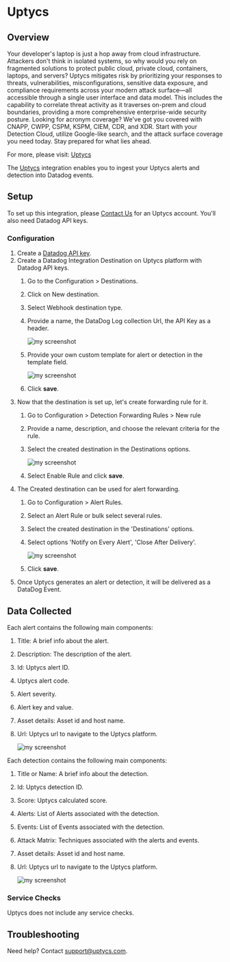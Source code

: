 # Uptycs

## Overview

Your developer's laptop is just a hop away from cloud infrastructure. Attackers don't think in isolated systems, so why would you rely on fragmented solutions to protect public cloud, private cloud, containers, laptops, and servers? Uptycs mitigates risk by prioritizing your responses to threats, vulnerabilities, misconfigurations, sensitive data exposure, and compliance requirements across your modern attack surface—all accessible through a single user interface and data model. This includes the capability to correlate threat activity as it traverses on-prem and cloud boundaries, providing a more comprehensive enterprise-wide security posture. Looking for acronym coverage? We've got you covered with CNAPP, CWPP, CSPM, KSPM, CIEM, CDR, and XDR. Start with your Detection Cloud, utilize Google-like search, and the attack surface coverage you need today. Stay prepared for what lies ahead.

For more, please visit: [Uptycs][1]

The [Uptycs][1] integration enables you to ingest your Uptycs alerts and detection into Datadog events. 
## Setup

To set up this integration, please [Contact Us][2] for an Uptycs account.
You'll also need Datadog API keys.
### Configuration

1. Create a [Datadog API key][3].
2. Create a Datadog Integration Destination on Uptycs platform with Datadog API keys.
   1. Go to the Configuration > Destinations.
   2. Click on New destination.
   3. Select Webhook destination type.
   3. Provide a name, the DataDog Log collection Url, the API Key as a header.

      ![my screenshot](https://raw.githubusercontent.com/DataDog/integrations-extras/master/uptycs/images/integration_setup_1.png)

   4. Provide your own custom template for alert or detection in the template field.

      ![my screenshot](https://raw.githubusercontent.com/DataDog/integrations-extras/master/uptycs/images/integration_setup_2.png)

   5. Click **save**.
3. Now that the destination is set up, let's create forwarding rule for it.
   1. Go to Configuration > Detection Forwarding Rules > New rule
   2. Provide a name, description, and choose the relevant criteria for the rule.
   3. Select the created destination in the Destinations options.

      ![my screenshot](https://raw.githubusercontent.com/DataDog/integrations-extras/master/uptycs/images/integration_setup_3.png)

   4. Select Enable Rule and click **save**.
4. The Created destination can be used for alert forwarding.
   1. Go to Configuration > Alert Rules.
   2. Select an Alert Rule or bulk select several rules.
   3. Select the created destination in the 'Destinations' options.
   4. Select options 'Notify on Every Alert', 'Close After Delivery'.

      ![my screenshot](https://raw.githubusercontent.com/DataDog/integrations-extras/master/uptycs/images/integration_setup_4.png)

   5. Click **save**.
6. Once Uptycs generates an alert or detection, it will be delivered as a DataDog Event.

## Data Collected

Each alert contains the following main components:
   1. Title: A brief info about the alert.
   2. Description: The description of the alert.
   3. Id: Uptycs alert ID.
   4. Uptycs alert code.
   5. Alert severity.
   6. Alert key and value.
   7. Asset details: Asset id and host name.
   8. Url: Uptycs url to navigate to the Uptycs platform.

      ![my screenshot](https://raw.githubusercontent.com/DataDog/integrations-extras/master/uptycs/images/data_collected_2.png)

Each detection contains the following main components:
   1. Title or Name: A brief info about the detection.
   2. Id: Uptycs detection ID.
   3. Score: Uptycs calculated score.
   4. Alerts: List of Alerts associated with the detection.
   5. Events: List of Events associated with the detection.
   5. Attack Matrix: Techniques associated with the alerts and events.
   7. Asset details: Asset id and host name.
   8. Url: Uptycs url to navigate to the Uptycs platform.

      ![my screenshot](https://raw.githubusercontent.com/DataDog/integrations-extras/master/uptycs/images/data_collected_1.png)

### Service Checks

Uptycs does not include any service checks.

## Troubleshooting

Need help? Contact [support@uptycs.com](mailto:support@uptycs.com).

[1]: https://www.uptycs.com
[2]: https://www.uptycs.com/about/contact/
[3]: https://docs.datadoghq.com/account_management/api-app-keys/#add-an-api-key-or-client-token
